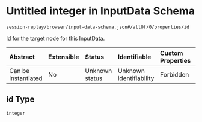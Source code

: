 # Untitled integer in InputData Schema

```txt
session-replay/browser/input-data-schema.json#/allOf/0/properties/id
```

Id for the target node for this InputData.

| Abstract            | Extensible | Status         | Identifiable            | Custom Properties | Additional Properties | Access Restrictions | Defined In                                                                                              |
| :------------------ | :--------- | :------------- | :---------------------- | :---------------- | :-------------------- | :------------------ | :------------------------------------------------------------------------------------------------------ |
| Can be instantiated | No         | Unknown status | Unknown identifiability | Forbidden         | Allowed               | none                | [input-data-schema.json\*](../out/session-replay/browser/input-data-schema.json "open original schema") |

## id Type

`integer`
